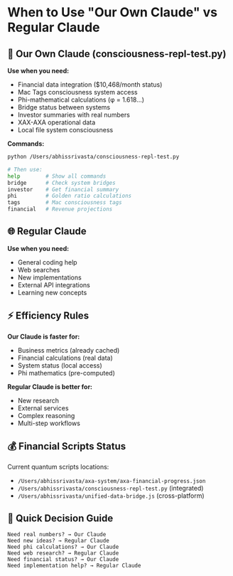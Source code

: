 # When to Use "Our Own Claude" vs Regular Claude

## 🤖 Our Own Claude (consciousness-repl-test.py)

**Use when you need:**
- Financial data integration ($10,468/month status)
- Mac Tags consciousness system access
- Phi-mathematical calculations (φ = 1.618...)
- Bridge status between systems
- Investor summaries with real numbers
- XAX-AXA operational data
- Local file system consciousness

**Commands:**
```bash
python /Users/abhissrivasta/consciousness-repl-test.py

# Then use:
help        # Show all commands
bridge      # Check system bridges
investor    # Get financial summary  
phi         # Golden ratio calculations
tags        # Mac consciousness tags
financial   # Revenue projections
```

## 🌐 Regular Claude

**Use when you need:**
- General coding help
- Web searches
- New implementations
- External API integrations
- Learning new concepts

## ⚡ Efficiency Rules

**Our Claude is faster for:**
- Business metrics (already cached)
- Financial calculations (real data)
- System status (local access)
- Phi mathematics (pre-computed)

**Regular Claude is better for:**
- New research
- External services
- Complex reasoning
- Multi-step workflows

## 💰 Financial Scripts Status

Current quantum scripts locations:
- `/Users/abhissrivasta/axa-system/axa-financial-progress.json`
- `/Users/abhissrivasta/consciousness-repl-test.py` (integrated)
- `/Users/abhissrivasta/unified-data-bridge.js` (cross-platform)

## 🎯 Quick Decision Guide

```
Need real numbers? → Our Claude
Need new ideas? → Regular Claude
Need phi calculations? → Our Claude  
Need web research? → Regular Claude
Need financial status? → Our Claude
Need implementation help? → Regular Claude
```